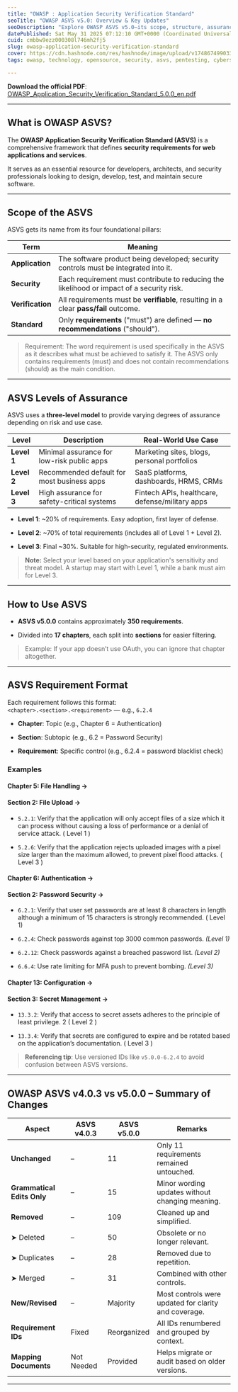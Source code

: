 ```yaml
---
title: "OWASP : Application Security Verification Standard"
seoTitle: "OWASP ASVS v5.0: Overview & Key Updates"
seoDescription: "Explore OWASP ASVS v5.0—its scope, structure, assurance levels, and key changes from v4.0. Learn how to apply security requirements effectively for modern w"
datePublished: Sat May 31 2025 07:12:10 GMT+0000 (Coordinated Universal Time)
cuid: cmbbw9ezz000308l746mh2fj5
slug: owasp-application-security-verification-standard
cover: https://cdn.hashnode.com/res/hashnode/image/upload/v1748674990339/cc1a21b1-2eff-47e8-932f-2b501b6c12f8.png
tags: owasp, technology, opensource, security, asvs, pentesting, cybersecurity-1, ethicalhacking, appsecdev

---
```


**Download the official PDF**:  
[OWASP\_Application\_Security\_Verification\_Standard\_5.0.0\_en.pdf](https://github.com/OWASP/ASVS/raw/v5.0.0/5.0/OWASP_Application_Security_Verification_Standard_5.0.0_en.pdf)

---

## What is OWASP ASVS?

The **OWASP Application Security Verification Standard (ASVS)** is a comprehensive framework that defines **security requirements for web applications and services**.

It serves as an essential resource for developers, architects, and security professionals looking to design, develop, test, and maintain secure software.

---

## Scope of the ASVS

ASVS gets its name from its four foundational pillars:

| Term | Meaning |
| --- | --- |
| **Application** | The software product being developed; security controls must be integrated into it. |
| **Security** | Each requirement must contribute to reducing the likelihood or impact of a security risk. |
| **Verification** | All requirements must be **verifiable**, resulting in a clear **pass/fail** outcome. |
| **Standard** | Only **requirements** ("must") are defined — **no recommendations** ("should"). |

> Requirement: The word requirement is used specifically in the ASVS as it describes what must be achieved to satisfy it. The ASVS only contains requirements (must) and does not contain recommendations (should) as the main condition.

---

## ASVS Levels of Assurance

ASVS uses a **three-level model** to provide varying degrees of assurance depending on risk and use case.

| **Level** | **Description** | **Real-World Use Case** |
| --- | --- | --- |
| **Level 1** | Minimal assurance for low-risk public apps | Marketing sites, blogs, personal portfolios |
| **Level 2** | Recommended default for most business apps | SaaS platforms, dashboards, HRMS, CRMs |
| **Level 3** | High assurance for safety-critical systems | Fintech APIs, healthcare, defense/military apps |

* **Level 1**: ~20% of requirements. Easy adoption, first layer of defense.
    
* **Level 2**: ~70% of total requirements (includes all of Level 1 + Level 2).
    
* **Level 3**: Final ~30%. Suitable for high-security, regulated environments.
    

> **Note:** Select your level based on your application's sensitivity and threat model. A startup may start with Level 1, while a bank must aim for Level 3.

---

## How to Use ASVS

* **ASVS v5.0.0** contains approximately **350 requirements**.
    
* Divided into **17 chapters**, each split into **sections** for easier filtering.
    

> Example: If your app doesn’t use OAuth, you can ignore that chapter altogether.

---

## ASVS Requirement Format

Each requirement follows this format:  
`<chapter>.<section>.<requirement>` — e.g., `6.2.4`

* **Chapter**: Topic (e.g., Chapter 6 = Authentication)
    
* **Section**: Subtopic (e.g., 6.2 = Password Security)
    
* **Requirement**: Specific control (e.g., 6.2.4 = password blacklist check)
    

### Examples

#### Chapter 5: File Handling →

#### Section 2: File Upload →

* `5.2.1`: Verify that the application will only accept files of a size which it can process without causing a loss of performance or a denial of service attack. ( Level 1 )
    
* `5.2.6`: Verify that the application rejects uploaded images with a pixel size larger than the maximum allowed, to prevent pixel flood attacks. ( Level 3 )
    

#### Chapter 6: Authentication →

#### Section 2: Password Security →

* `6.2.1`: Verify that user set passwords are at least 8 characters in length although a minimum of 15 characters is strongly recommended. ( Level 1)
    
* `6.2.4`: Check passwords against top 3000 common passwords. *(Level 1)*
    
* `6.2.12`: Check passwords against a breached password list. *(Level 2)*
    
* `6.6.4`: Use rate limiting for MFA push to prevent bombing. *(Level 3)*
    

#### Chapter 13: Configuration →

#### Section 3: Secret Management →

* `13.3.2`: Verify that access to secret assets adheres to the principle of least privilege. 2 ( Level 2 )
    
* `13.3.4`: Verify that secrets are configured to expire and be rotated based on the application’s documentation. ( Level 3 )
    

> **Referencing tip**: Use versioned IDs like `v5.0.0-6.2.4` to avoid confusion between ASVS versions.

---

## OWASP ASVS v4.0.3 vs v5.0.0 – Summary of Changes

| **Aspect** | **ASVS v4.0.3** | **ASVS v5.0.0** | **Remarks** |
| --- | --- | --- | --- |
| **Unchanged** | – | 11 | Only 11 requirements remained untouched. |
| **Grammatical Edits Only** | – | 15 | Minor wording updates without changing meaning. |
| **Removed** | – | 109 | Cleaned up and simplified. |
| ➤ Deleted | – | 50 | Obsolete or no longer relevant. |
| ➤ Duplicates | – | 28 | Removed due to repetition. |
| ➤ Merged | – | 31 | Combined with other controls. |
| **New/Revised** | – | Majority | Most controls were updated for clarity and coverage. |
| **Requirement IDs** | Fixed | Reorganized | All IDs renumbered and grouped by context. |
| **Mapping Documents** | Not Needed | Provided | Helps migrate or audit based on older versions. |

---
